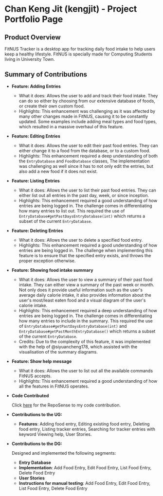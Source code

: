 # Chan Keng Jit (kengjit) - Project Portfolio Page

## Product Overview
FitNUS Tracker is a desktop app for tracking daily food intake to help users keep a healthy lifestyle. 
FitNUS is specially made for Computing Students living in University Town.


## Summary of Contributions


- **Feature: Adding Entries**

  - What it does: Allows the user to add and track their food intake. They can do so either by choosing from our
  extensive database of foods, or create their own custom food.
  - Highlights: This enhancement was challenging as it was affected by many other changes made in FitNUS, causing it
  to be constantly updated. Some examples include adding meal types and food types, which resulted in a massive overhaul
  of this feature.

- **Feature: Editing Entries**

  - What it does: Allows the user to edit their past food entries. They can either change it to a food from the 
  database, or to a custom food.
  - Highlights: This enhancement required a deep understanding of both the `EntryDatabase` and `FoodDatabase` classes,
  The implementation was challenging as well since it has to not only edit the entries, but also add a new food if it 
  does not exist.

- **Feature: Listing Entries**

  - What it does: Allows the user to list their past food entries. They can either list out all entries in the past day,
  week, or since inception.
  - Highlights: This enhancement required a good understanding of how entries are being logged in. The challenge comes in 
  differentiating how many entries to list out. This required the use of `EntryDatabase#getPastDaysEntryDatabase(int)`
  which returns a subset of the current `EntryDatabase`. 

<div style="page-break-after: always;"></div>
    
- **Feature: Deleting Entries**

  - What it does: Allows the user to delete a specified food entry.
  - Highlights: This enhancement required a good understanding of how entries are being logged in. The challenge when 
  implementing this feature is to ensure that the specified entry exists, and throws the proper exception otherwise.

- **Feature: Showing food intake summary**

  - What it does: Allows the user to view a summary of their past food intake. They can either view a summary of the
    past week or month. Not only does it provide useful information such as the user's average daily calorie intake, it also
  provides information about the user's most/least eaten food and a visual diagram of the user's calorie intake.
  - Highlights: This enhancement required a deep understanding of how entries are being logged in. The challenge comes in
    differentiating how many entries to include in the summary. This required the use of 
  `EntryDatabase#getPastDaysEntryDatabase(int)` and `EntryDatabase#getPastMonthEntryDatabase()` which returns a subset of 
  the current `EntryDatabase`.
  - Credits: Due to the complexity of this feature, it was implemented with the help of @siyuancheng178, which assisted
  with the visualisation of the summary diagrams.

- **Feature: Show help message**

  - What it does: Allows the user to list out all the available commands FitNUS accepts.
  - Highlights: This enhancement required a good understanding of how all the features in FitNUS operates. 


- **Code Contributed**

  Click
  [here](https://nus-cs2113-ay2122s1.github.io/tp-dashboard/?search=kengjit&sort=groupTitle&sortWithin=title&timeframe=commit&mergegroup=&groupSelect=groupByRepos&breakdown=true&checkedFileTypes=docs~functional-code~test-code~other&since=2021-09-25&tabOpen=true&tabType=authorship&tabAuthor=kengjit&tabRepo=AY2122S1-CS2113T-W12-1%2Ftp%5Bmaster%5D&authorshipIsMergeGroup=false&authorshipFileTypes=docs~functional-code~test-code&authorshipIsBinaryFileTypeChecked=false)
  for the RepoSense to my code contribution.


- **Contributions to the UG:**
  - **Features**: Adding food entry, Editing existing food entry, Deleting food entry, Listing tracker entries, Searching for tracker entries with keyword
    Viewing help, User Stories.
  
- **Contributions to the DG:**

    Designed and implemented the following segments:
    - **Entry Database**
    - **Implementation**: Add Food Entry, Edit Food Entry, List Food Entry, Delete Food Entry
    - **User Stories**
    - **Instructions for manual testing**: Add Food Entry, Edit Food Entry, List Food Entry, Delete Food Entry
